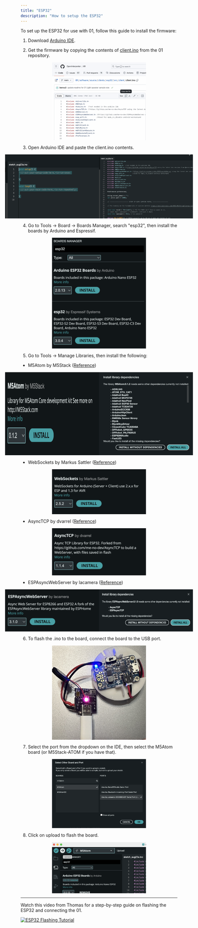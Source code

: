 ```yaml
---
title: "ESP32"
description: "How to setup the ESP32"
---
```


To set up the ESP32 for use with 01, follow this guide to install the firmware:

1. Download [Arduino IDE](https://www.arduino.cc/en/software).

2. Get the firmware by copying the contents of [client.ino](https://github.com/OpenInterpreter/01/blob/main/software/source/clients/esp32/src/client/client.ino) from the 01 repository.

<div style="display: flex; justify-content: center;">
  <img src="assets/copy-client.png" alt="Copy client.ino contents" width="60%" />
</div>

3. Open Arduino IDE and paste the client.ino contents.

<div style="display: flex; justify-content: center;">
  <img src="assets/paste-client.png" alt="Paste client.ino contents" width="60%" />

  <img src="assets/pasted-client.png" alt="Pasted client.ino contents" width="60%" />
</div>

4. Go to Tools -> Board -> Boards Manager, search "esp32", then install the boards by Arduino and Espressif.

<div style="display: flex; justify-content: center;">
  <img src="assets/boards-manager.png" alt="Install ESP32 boards" width="60%" />
</div>

5. Go to Tools -> Manage Libraries, then install the following:

- M5Atom by M5Stack ([Reference](https://www.arduino.cc/reference/en/libraries/m5atom/))

<div style="display: flex; justify-content: center;">
  <img src="assets/M5-atom-library.png" alt="Install M5Atom library" width="60%" />

  <img src="assets/m5-atom-install-all.png" alt="Install all M5Atom dependencies" width="60%" />
</div>

- WebSockets by Markus Sattler ([Reference](https://www.arduino.cc/reference/en/libraries/websockets/))

<div style="display: flex; justify-content: center;">
  <img src="assets/WebSockets by Markus Sattler.png" alt="Install WebSockets library" width="60%" />
</div>

- AsyncTCP by dvarrel ([Reference](https://github.com/dvarrel/AsyncTCP))

<div style="display: flex; justify-content: center;">
  <img src="assets/AsyncTCP by dvarrel.png" alt="Install AsyncTCP library" width="60%" />
</div>

- ESPAsyncWebServer by lacamera ([Reference](https://github.com/lacamera/ESPAsyncWebServer))

<div style="display: flex; justify-content: center;">
  <img src="assets/ESPAsyncWebServer by lacamera.png" alt="Install ESPAsyncWebServer library" width="60%" />

  <img src="assets/ESPAsyncWebServer-install-all.png" alt="Install all ESPAsyncWebServer dependencies" width="60%" />
</div>

6. To flash the .ino to the board, connect the board to the USB port.

<div style="display: flex; justify-content: center;">
  <img src="assets/connect-usb.jpeg" alt="Connect USB" width="60%" />
</div>

7. Select the port from the dropdown on the IDE, then select the M5Atom board (or M5Stack-ATOM if you have that).

<div style="display: flex; justify-content: center;">
  <img src="assets/Select Board and Port.png" alt="Select Board and Port" width="60%" />
</div>

8. Click on upload to flash the board.

<div style="display: flex; justify-content: center;">
  <img src="assets/Upload.png" alt="Upload firmware" width="60%" />
</div>



---

Watch this video from Thomas for a step-by-step guide on flashing the ESP32 and connecting the 01.

[![ESP32 Flashing Tutorial](https://img.youtube.com/vi/Y76zed8nEE8/0.jpg)](https://www.youtube.com/watch?v=Y76zed8nEE8 "ESP32 Flashing Tutorial")
